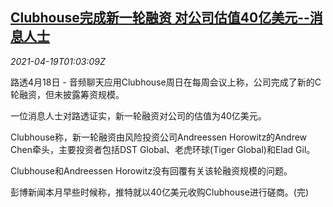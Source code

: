 <!--1618795864000-->
[Clubhouse完成新一轮融资 对公司估值40亿美元--消息人士](https://cn.reuters.com/article/clubhouse-financing-sources-0418-sun-idCNKBS2C602G)
------

<div><i>2021-04-19T01:03:09Z</i></div><p>路透4月18日 - 音频聊天应用Clubhouse周日在每周会议上称，公司完成了新的C轮融资，但未披露筹资规模。</p><p>一位消息人士对路透证实，新一轮融资对公司的估值为40亿美元。</p><p>Clubhouse称，新一轮融资由风险投资公司Andreessen Horowitz的Andrew Chen牵头，主要投资者包括DST Global、老虎环球(Tiger Global)和Elad Gil。</p><p>Clubhouse和Andreessen Horowitz没有回覆有关该轮融资规模的问题。</p><p>彭博新闻本月早些时候称，推特就以40亿美元收购Clubhouse进行磋商。(完)</p>
